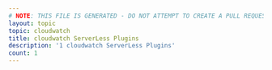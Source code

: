 ```yaml
---
# NOTE: THIS FILE IS GENERATED - DO NOT ATTEMPT TO CREATE A PULL REQUEST TO UPDATE THE DATA. 
layout: topic
topic: cloudwatch
title: cloudwatch ServerLess Plugins
description: '1 cloudwatch ServerLess Plugins'
count: 1
---
```

